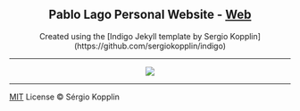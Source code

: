 <p align="center">
    <h2 align="center">Pablo Lago Personal Website - <a href="http://L4g0.github.io/">Web</a></h2>
</p>

<p align="center">Created using the [Indigo Jekyll template by Sergio Kopplin](https://github.com/sergiokopplin/indigo)</p>

***

<p align="center">
    <img src="https://raw.githubusercontent.com/sergiokopplin/indigo/gh-pages/assets/screen-shot.png" />
</p>

---

[MIT](http://kopplin.mit-license.org/) License © Sérgio Kopplin
